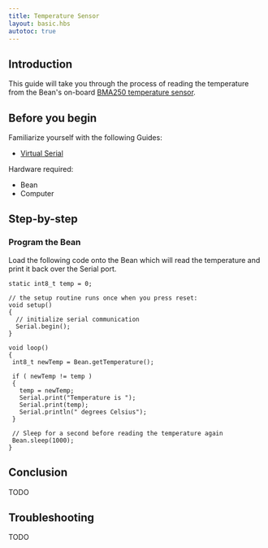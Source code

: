 ```yaml
---
title: Temperature Sensor
layout: basic.hbs
autotoc: true
---
```


## Introduction

This guide will take you through the process of reading the temperature from the Bean's
on-board [BMA250 temperature sensor](http://ae-bst.resource.bosch.com/media/products/dokumente/bma250/bst-bma250-ds002-05.pdf).


## Before you begin

Familiarize yourself with the following Guides:

* [Virtual Serial](#)

Hardware required:

* Bean
* Computer

## Step-by-step

### Program the Bean

Load the following code onto the Bean which will read the temperature and print it
back over the Serial port.

```
static int8_t temp = 0;

// the setup routine runs once when you press reset:
void setup()
{
  // initialize serial communication
  Serial.begin();
}

void loop()
{
 int8_t newTemp = Bean.getTemperature();

 if ( newTemp != temp )
 {
   temp = newTemp;
   Serial.print("Temperature is ");
   Serial.print(temp);
   Serial.println(" degrees Celsius");
 }

 // Sleep for a second before reading the temperature again
 Bean.sleep(1000);
}
```


## Conclusion

TODO

## Troubleshooting

TODO
